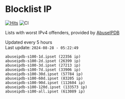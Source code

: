 # Blocklist IP

[![Hits](https://hits.seeyoufarm.com/api/count/incr/badge.svg?url=https%3A%2F%2Fgithub.com%2Fborestad%2Fblocklist-ip%2F&count_bg=%2379C83D&title_bg=%23555555&icon=&icon_color=%23E7E7E7&title=hits&edge_flat=false)](https://hits.seeyoufarm.com)  ![CI](https://img.shields.io/github/workflow/status/borestad/blocklist-ip/CI?style=flat-square)

Lists with worst IPv4 offenders, provided by [AbuseIPDB](https://www.abuseipdb.com/)

<!-- FOOTER-PLACEHOLDER -->
Updated every 5 hours<br>
Last update: `2024-08-28 - 05:22:49`
```
abuseipdb-s100-1d.ipset (22356 ip)
abuseipdb-s100-2d.ipset (26399 ip)
abuseipdb-s100-3d.ipset (27213 ip)
abuseipdb-s100-7d.ipset (33906 ip)
abuseipdb-s100-30d.ipset (57784 ip)
abuseipdb-s100-60d.ipset (83205 ip)
abuseipdb-s100-90d.ipset (112604 ip)
abuseipdb-s100-120d.ipset (133573 ip)
abuseipdb-s100-all.ipset (613089 ip)
```

